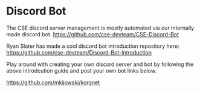 # Discord Bot

The CSE discord server management is mostly automated via our internally made discord bot.
https://github.com/cse-devteam/CSE-Discord-Bot

Ryan Slater has made a cool discord bot introduction repository here: https://github.com/cse-devteam/Discord-Bot-Introduction

Play around with creating your own discord server and bot by following the above introdcution guide and post your own bot links below.

https://github.com/mkijowski/korgnet
